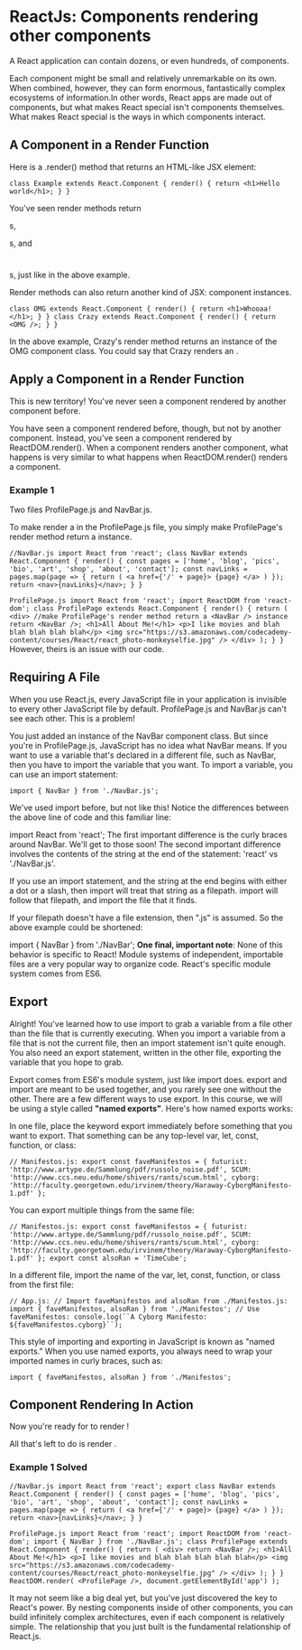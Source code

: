 # ReactJs: Components rendering other components

A React application can contain dozens, or even hundreds, of components.

Each component might be small and relatively unremarkable on its own. When combined, however, they can form enormous, fantastically complex ecosystems of information.In other words, React apps are made out of components, but what makes React special isn't components themselves. What makes React special is the ways in which components interact.


## A Component in a Render Function
Here is a .render() method that returns an HTML-like JSX element:

`class Example extends React.Component {
  render() {
    return <h1>Hello world</h1>;
  }
}`

You've seen render methods return <div></div>s, <p></p>s, and <h1></h1>s, just like in the above example.

Render methods can also return another kind of JSX: component instances.

`class OMG extends React.Component {
  render() {
    return <h1>Whooaa!</h1>;
  }
}
class Crazy extends React.Component {
  render() {
    return <OMG />;
  }
}`

In the above example, Crazy's render method returns an instance of the OMG component class. You could say that Crazy renders an <OMG />.


## Apply a Component in a Render Function
This is new territory! You've never seen a component rendered by another component before.

You have seen a component rendered before, though, but not by another component. Instead, you've seen a component rendered by ReactDOM.render(). When a component renders another component, what happens is very similar to what happens when ReactDOM.render() renders a component.

### Example 1
Two files ProfilePage.js and NavBar.js.

To make  <ProfilePage /> render a <NavBar /> in the ProfilePage.js file, you simply make ProfilePage's render method return a <NavBar /> instance.

`//NavBar.js
import React from 'react';
class NavBar extends React.Component {
  render() {
    const pages = ['home', 'blog', 'pics', 'bio', 'art', 'shop', 'about', 'contact'];
    const navLinks = pages.map(page => {
      return (
        <a href={'/' + page}>
          {page}
        </a>
      )
    });
    return <nav>{navLinks}</nav>;
  }
}`

`ProfilePage.js
import React from 'react';
import ReactDOM from 'react-dom';
class ProfilePage extends React.Component {
  render() {
    return (
      <div>
      //make ProfilePage's render method return a <NavBar /> instance
      return <NavBar />;
        <h1>All About Me!</h1>
        <p>I like movies and blah blah blah blah blah</p>
        <img src="https://s3.amazonaws.com/codecademy-content/courses/React/react_photo-monkeyselfie.jpg" />
      </div>
    );
  }
}`
However, theirs is an issue with our code.

## Requiring A File
When you use React.js, every JavaScript file in your application is invisible to every other JavaScript file by default. ProfilePage.js and NavBar.js can't see each other. This is a problem! 

You just added an instance of the NavBar component class. But since you're in ProfilePage.js, JavaScript has no idea what NavBar means. If you want to use a variable that's declared in a different file, such as NavBar, then you have to import the variable that you want. To import a variable, you can use an import statement:

`import { NavBar } from './NavBar.js';`

We've used import before, but not like this! Notice the differences between the above line of code and this familiar line:

import React from 'react';
The first important difference is the curly braces around NavBar. We'll get to those soon! The second important difference involves the contents of the string at the end of the statement: 'react' vs './NavBar.js'.

If you use an import statement, and the string at the end begins with either a dot or a slash, then import will treat that string as a filepath. import will follow that filepath, and import the file that it finds.

If your filepath doesn't have a file extension, then ".js" is assumed. So the above example could be shortened:

import { NavBar } from './NavBar';
**One final, important note**: None of this behavior is specific to React! Module systems of independent, importable files are a very popular way to organize code. React's specific module system comes from ES6. 


## Export
Alright! You've learned how to use import to grab a variable from a file other than the file that is currently executing. When you import a variable from a file that is not the current file, then an import statement isn't quite enough. You also need an export statement, written in the other file, exporting the variable that you hope to grab.

Export comes from ES6's module system, just like import does. export and import are meant to be used together, and you rarely see one without the other. There are a few different ways to use export. In this course, we will be using a style called **"named exports"**. Here's how named exports works:

In one file, place the keyword export immediately before something that you want to export. That something can be any top-level var, let, const, function, or class:

`// Manifestos.js:
export const faveManifestos = {
  futurist: 'http://www.artype.de/Sammlung/pdf/russolo_noise.pdf',
  SCUM:     'http://www.ccs.neu.edu/home/shivers/rants/scum.html',
  cyborg:   'http://faculty.georgetown.edu/irvinem/theory/Haraway-CyborgManifesto-1.pdf'
};`

You can export multiple things from the same file:

`// Manifestos.js:
export const faveManifestos = {
  futurist: 'http://www.artype.de/Sammlung/pdf/russolo_noise.pdf',
  SCUM:     'http://www.ccs.neu.edu/home/shivers/rants/scum.html',
  cyborg:   'http://faculty.georgetown.edu/irvinem/theory/Haraway-CyborgManifesto-1.pdf'
};
export const alsoRan = 'TimeCube';`

In a different file, import the name of the var, let, const, function, or class from the first file:

`// App.js:
// Import faveManifestos and alsoRan from ./Manifestos.js:
import { faveManifestos, alsoRan } from './Manifestos';
// Use faveManifestos:
console.log(``A Cyborg Manifesto:  ${faveManifestos.cyborg}``);`


This style of importing and exporting in JavaScript is known as "named exports." When you use named exports, you always need to wrap your imported names in curly braces, such as:

`import { faveManifestos, alsoRan } from './Manifestos';`


## Component Rendering In Action
Now you're ready for <ProfilePage /> to render <NavBar />!

All that's left to do is render <ProfilePage />.

### Example 1 Solved
`//NavBar.js
import React from 'react';
export class NavBar extends React.Component {
  render() {
    const pages = ['home', 'blog', 'pics', 'bio', 'art', 'shop', 'about', 'contact'];
    const navLinks = pages.map(page => {
      return (
        <a href={'/' + page}>
          {page}
        </a>
      )
    });
    return <nav>{navLinks}</nav>;
  }
}`

`ProfilePage.js
import React from 'react';
import ReactDOM from 'react-dom';
import { NavBar } from './NavBar.js';
class ProfilePage extends React.Component {
  render() {
    return (
      <div>
 return <NavBar />;
        <h1>All About Me!</h1>
        <p>I like movies and blah blah blah blah blah</p>
        <img src="https://s3.amazonaws.com/codecademy-content/courses/React/react_photo-monkeyselfie.jpg" />
      </div>
    );
  }
}
  ReactDOM.render(
  <ProfilePage />,
  document.getElementById('app')
);`

It may not seem like a big deal yet, but you've just discovered the key to React's power. By nesting components inside of other components, you can build infinitely complex architectures, even if each component is relatively simple. The relationship that you just built is the fundamental relationship of React.js.